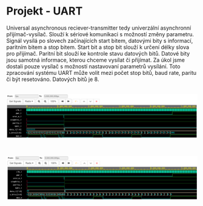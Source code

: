# Projekt - UART
  Universal asynchronous reciever-transmitter tedy univerzální asynchronní přijímač-vysílač. Slouží k sériové komunikaci s možností změny parametru. Signál vysílá po slovech začínajících start bitem, datovými bity s informací, paritním bitem a stop bitem. Start bit a stop bit slouží k určení délky slova pro přijímač. Paritní bit slouží ke kontrole stavu datových bitů. Datové bity jsou samotná informace, kterou chceme vysílat či přijímat.
   Za úkol jsme dostali pouze vysílač s možností nastavovaní parametrů vysílání.
Toto zpracování systému UART může volit mezi počet stop bitů, baud rate, paritu či být resetováno. Datových bitů je 8.



&nbsp;
&nbsp;
![taskone](binarysimulation.png)


&nbsp;

![taskone](hexasimulation.png)
